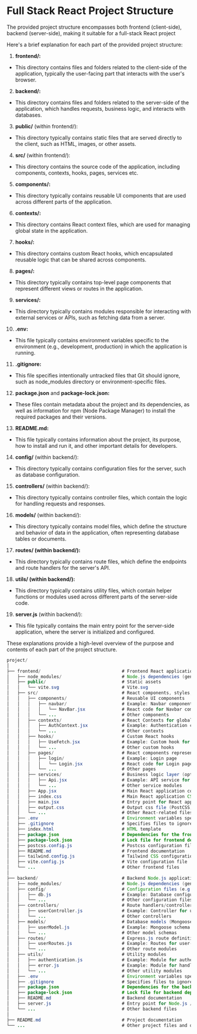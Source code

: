 # Full Stack React Project Structure

The provided project structure encompasses both frontend (client-side), backend (server-side), making it suitable for a full-stack React project

Here's a brief explanation for each part of the provided project structure:

1. **frontend/:**

- This directory contains files and folders related to the client-side of the application, typically the user-facing part that interacts with the user's browser.

2. **backend/:**

- This directory contains files and folders related to the server-side of the application, which handles requests, business logic, and interacts with databases.

3. **public/** (within frontend/):

- This directory typically contains static files that are served directly to the client, such as HTML, images, or other assets.

4. **src/** (within frontend/):

- This directory contains the source code of the application, including components, contexts, hooks, pages, services etc.

5. **components/:**

- This directory typically contains reusable UI components that are used across different parts of the application.

6. **contexts/:**

- This directory contains React context files, which are used for managing global state in the application.

7. **hooks/:**

- This directory contains custom React hooks, which encapsulated reusable logic that can be shared across components.

8. **pages/:**

- This directory typically contains top-level page components that represent different views or routes in the application.

9. **services/:**

- This directory typically contains modules responsible for interacting with external services or APIs, such as fetching data from a server.

10. **.env:**

- This file typically contains environment variables specific to the environment (e.g., development, production) in which the application is running.

11. **.gitignore:**

- This file specifies intentionally untracked files that Git should ignore, such as node_modules directory or environment-specific files.

12. **package.json** and **package-lock.json:**

- These files contain metadata about the project and its dependencies, as well as information for npm (Node Package Manager) to install the required packages and their versions.

13. **README.md:**

- This file typically contains information about the project, its purpose, how to install and run it, and other important details for developers.

14. **config/** (within backend/):

- This directory typically contains configuration files for the server, such as database configuration.

15. **controllers/** (within backend/):

- This directory typically contains controller files, which contain the logic for handling requests and responses.

16. **models/** (within backend/):

- This directory typically contains model files, which define the structure and behavior of data in the application, often representing database tables or documents.

17. **routes/ (within backend/):**

- This directory typically contains route files, which define the endpoints and route handlers for the server's API.

18. **utils/ (within backend/):**

- This directory typically contains utility files, which contain helper functions or modules used across different parts of the server-side code.

19. **server.js** (within backend/):

- This file typically contains the main entry point for the server-side application, where the server is initialized and configured.
  
These explanations provide a high-level overview of the purpose and contents of each part of the project structure.

```java
project/
│
├── frontend/                               # Frontend React application
│   ├── node_modules/                       # Node.js dependencies (generated)
│   ├── public/                             # Static assets
│   │   └── vite.svg                        # Vite.svg
│   ├── src/                                # React components, styles, and scripts
│   │   ├── components/                     # Reusable UI components
│   │   │   ├── navbar/                     # Example: Navbar component
│   │   │   │   └── NavBar.jsx              # React code for Navbar component
│   │   │   └── ...                         # Other components
│   │   ├── contexts/                       # React Contexts for global state management
│   │   │   ├── AuthContext.jsx             # Example: Authentication context
│   │   │   └── ...                         # Other contexts
│   │   ├── hooks/                          # Custom React hooks
│   │   │   ├── UseFetch.jsx                # Example: Custom hook for fetching data
│   │   │   └── ...                         # Other custom hooks
│   │   ├── pages/                          # React components representing different pages
│   │   │   ├── login/                      # Example: Login page
│   │   │   │   └── Login.jsx               # React code for Login page
│   │   │   └── ...                         # Other pages
│   │   ├── services/                       # Business logic layer (optional)
│   │   │   ├── Api.jsx                     # Example: API service for making HTTP requests
│   │   │   └── ...                         # Other service modules
│   │   ├── App.jsx                         # Main React application component
│   │   ├── index.css                       # Main React application CSS file
│   │   ├── main.jsx                        # Entry point for React application
│   │   ├── output.css                      # Output css file (PostCSS)
│   │   └── ...                             # Other React-related files
│   ├── .env                                # Environment variables specific to the frontend
│   ├── .gitignore                          # Specifies files to ignore by version control
│   ├── index.html                          # HTML template
│   ├── package.json                        # Dependencies for the frontend
│   ├── package-lock.json                   # Lock file for frontend dependencies
│   ├── postcss.config.js                   # Postcss configuration file
│   ├── README.md                           # Frontend documentation
│   ├── tailwind.config.js                  # Tailwind CSS configuration file
│   ├── vite.config.js                      # Vite configuration file
│   └── ...                                 # Other frontend files
│
├── backend/                                # Backend Node.js application
│   ├── node_modules/                       # Node.js dependencies (generated)
│   ├── config/                             # Configuration files (e.g., database connection)
│   │   ├── db.js                           # Example: Database configuration
│   │   └── ...                             # Other configuration files
│   ├── controllers/                        # Route handlers/controllers
│   │   ├── userController.js               # Example: Controller for user-related routes
│   │   └── ...                             # Other controllers
│   ├── models/                             # Database models (Mongoose schemas)
│   │   ├── userModel.js                    # Example: Mongoose schema for User model
│   │   └── ...                             # Other model schemas
│   ├── routes/                             # Express.js route definitions
│   │   ├── userRoutes.js                   # Example: Routes for user-related endpoints
│   │   └── ...                             # Other route modules
│   ├── utils/                              # Utility modules
│   │   ├── authentication.js               # Example: Module for authentication logic
│   │   ├── error.js                        # Example: Module for handling errors
│   │   └── ...                             # Other utility modules
│   ├── .env                                # Environment variables specific to the backend
│   ├── .gitignore                          # Specifies files to ignore by version control
│   ├── package.json                        # Dependencies for the backend
│   ├── package-lock.json                   # Lock file for backend dependencies
│   ├── README.md                           # Backend documentation
│   ├── server.js                           # Entry point for Node.js / Express.js server
│   └── ...                                 # Other backend files
│
├── README.md                               # Project documentation
└── ...                                     # Other project files and directories
```
